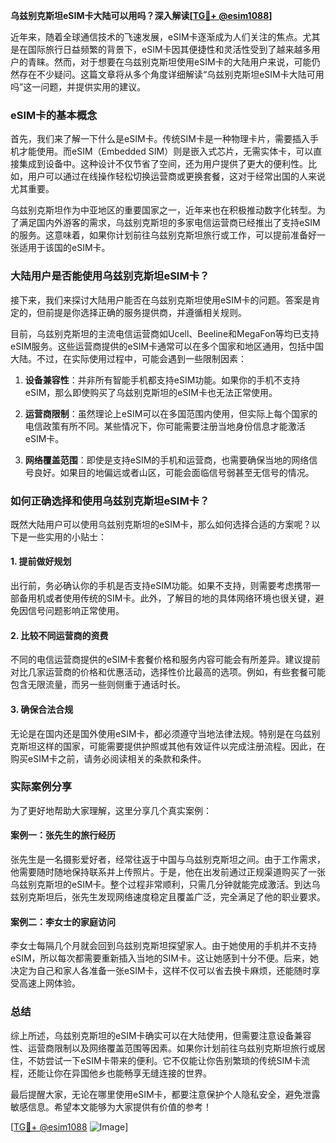 **乌兹别克斯坦eSIM卡大陆可以用吗？深入解读[[TG💪+ @esim1088](https://t.me/s/esim1088)]**

近年来，随着全球通信技术的飞速发展，eSIM卡逐渐成为人们关注的焦点。尤其是在国际旅行日益频繁的背景下，eSIM卡因其便捷性和灵活性受到了越来越多用户的青睐。然而，对于想要在乌兹别克斯坦使用eSIM卡的大陆用户来说，可能仍然存在不少疑问。这篇文章将从多个角度详细解读“乌兹别克斯坦eSIM卡大陆可用吗”这一问题，并提供实用的建议。

### eSIM卡的基本概念

首先，我们来了解一下什么是eSIM卡。传统SIM卡是一种物理卡片，需要插入手机才能使用。而eSIM（Embedded SIM）则是嵌入式芯片，无需实体卡，可以直接集成到设备中。这种设计不仅节省了空间，还为用户提供了更大的便利性。比如，用户可以通过在线操作轻松切换运营商或更换套餐，这对于经常出国的人来说尤其重要。

乌兹别克斯坦作为中亚地区的重要国家之一，近年来也在积极推动数字化转型。为了满足国内外游客的需求，乌兹别克斯坦的多家电信运营商已经推出了支持eSIM的服务。这意味着，如果你计划前往乌兹别克斯坦旅行或工作，可以提前准备好一张适用于该国的eSIM卡。

### 大陆用户是否能使用乌兹别克斯坦eSIM卡？

接下来，我们来探讨大陆用户能否在乌兹别克斯坦使用eSIM卡的问题。答案是肯定的，但前提是你选择正确的服务提供商，并遵循相关规则。

目前，乌兹别克斯坦的主流电信运营商如Ucell、Beeline和MegaFon等均已支持eSIM服务。这些运营商提供的eSIM卡通常可以在多个国家和地区通用，包括中国大陆。不过，在实际使用过程中，可能会遇到一些限制因素：

1. **设备兼容性**：并非所有智能手机都支持eSIM功能。如果你的手机不支持eSIM，那么即使购买了乌兹别克斯坦的eSIM卡也无法正常使用。
   
2. **运营商限制**：虽然理论上eSIM可以在多国范围内使用，但实际上每个国家的电信政策有所不同。某些情况下，你可能需要注册当地身份信息才能激活eSIM卡。

3. **网络覆盖范围**：即使是支持eSIM的手机和运营商，也需要确保当地的网络信号良好。如果目的地偏远或者山区，可能会面临信号弱甚至无信号的情况。

### 如何正确选择和使用乌兹别克斯坦eSIM卡？

既然大陆用户可以使用乌兹别克斯坦的eSIM卡，那么如何选择合适的方案呢？以下是一些实用的小贴士：

#### 1. 提前做好规划
出行前，务必确认你的手机是否支持eSIM功能。如果不支持，则需要考虑携带一部备用机或者使用传统的SIM卡。此外，了解目的地的具体网络环境也很关键，避免因信号问题影响正常使用。

#### 2. 比较不同运营商的资费
不同的电信运营商提供的eSIM卡套餐价格和服务内容可能会有所差异。建议提前对比几家运营商的价格和优惠活动，选择性价比最高的选项。例如，有些套餐可能包含无限流量，而另一些则侧重于通话时长。

#### 3. 确保合法合规
无论是在国内还是国外使用eSIM卡，都必须遵守当地法律法规。特别是在乌兹别克斯坦这样的国家，可能需要提供护照或其他有效证件以完成注册流程。因此，在购买eSIM卡之前，请务必阅读相关的条款和条件。

### 实际案例分享

为了更好地帮助大家理解，这里分享几个真实案例：

#### 案例一：张先生的旅行经历
张先生是一名摄影爱好者，经常往返于中国与乌兹别克斯坦之间。由于工作需求，他需要随时随地保持联系并上传照片。于是，他在出发前通过正规渠道购买了一张乌兹别克斯坦的eSIM卡。整个过程非常顺利，只需几分钟就能完成激活。到达乌兹别克斯坦后，张先生发现网络速度稳定且覆盖广泛，完全满足了他的职业要求。

#### 案例二：李女士的家庭访问
李女士每隔几个月就会回到乌兹别克斯坦探望家人。由于她使用的手机并不支持eSIM，所以每次都需要重新插入当地的SIM卡。这让她感到十分不便。后来，她决定为自己和家人各准备一张eSIM卡，这样不仅可以省去换卡麻烦，还能随时享受高速上网体验。

### 总结

综上所述，乌兹别克斯坦的eSIM卡确实可以在大陆使用，但需要注意设备兼容性、运营商限制以及网络覆盖范围等因素。如果你计划前往乌兹别克斯坦旅行或居住，不妨尝试一下eSIM卡带来的便利。它不仅能让你告别繁琐的传统SIM卡流程，还能让你在异国他乡也能畅享无缝连接的世界。

最后提醒大家，无论在哪里使用eSIM卡，都要注意保护个人隐私安全，避免泄露敏感信息。希望本文能够为大家提供有价值的参考！

[[TG💪+ @esim1088](https://t.me/s/esim1088) ![Image](https://i.postimg.cc/4NQfJmqS/Snipaste-2025-05-13-00-14-12.png)]